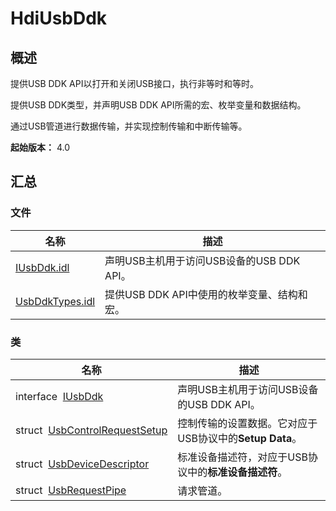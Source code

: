 # HdiUsbDdk


## 概述

提供USB DDK API以打开和关闭USB接口，执行非等时和等时。

提供USB DDK类型，并声明USB DDK API所需的宏、枚举变量和数据结构。

通过USB管道进行数据传输，并实现控制传输和中断传输等。

**起始版本：** 4.0


## 汇总


### 文件

| 名称 | 描述 | 
| -------- | -------- |
| [IUsbDdk.idl](_i_usb_ddk_8idl.md) | 声明USB主机用于访问USB设备的USB DDK API。 | 
| [UsbDdkTypes.idl](_usb_ddk_types_8idl.md) | 提供USB DDK API中使用的枚举变量、结构和宏。 | 


### 类

| 名称 | 描述 | 
| -------- | -------- |
| interface&nbsp;&nbsp;[IUsbDdk](interface_i_usb_ddk.md) | 声明USB主机用于访问USB设备的USB DDK API。 | 
| struct&nbsp;&nbsp;[UsbControlRequestSetup](_usb_control_request_setup.md) | 控制传输的设置数据。它对应于USB协议中的**Setup Data**。 | 
| struct&nbsp;&nbsp;[UsbDeviceDescriptor](_usb_device_descriptor.md) | 标准设备描述符，对应于USB协议中的**标准设备描述符**。 | 
| struct&nbsp;&nbsp;[UsbRequestPipe](_usb_request_pipe.md) | 请求管道。 | 
